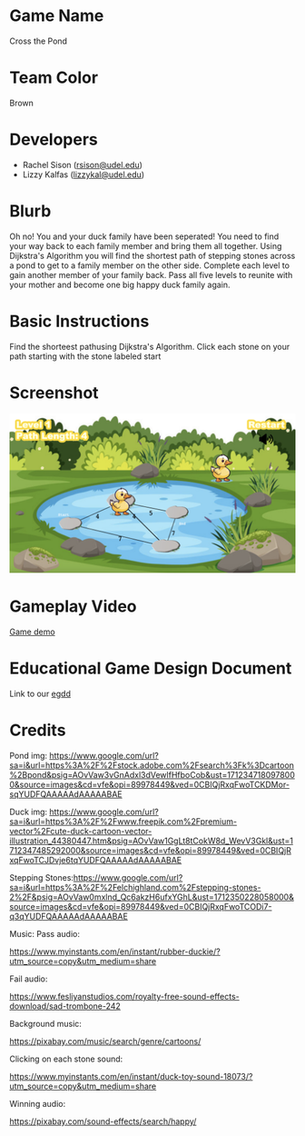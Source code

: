 # Game Name

Cross the Pond

# Team Color

Brown

# Developers

-   Rachel Sison (rsison@udel.edu)
-   Lizzy Kalfas (lizzykal@udel.edu)

# Blurb

Oh no! You and your duck family have been seperated! You need to find your way back to each family member and bring them all together. Using Dijkstra's Algorithm you will find the shortest path of stepping stones across a pond to get to a family member on the other side. Complete each level to gain another member of your family back. Pass all five levels to reunite with your mother and become one big happy duck family again.

# Basic Instructions

Find the shorteest pathusing Dijkstra's Algorithm. Click each stone on your path starting with the stone labeled start

# Screenshot

![Screenshot of level 1](/docs/large.png)

# Gameplay Video

[Game demo](https://www.youtube.com/watch?v=pC5k8cKE9ow)

# Educational Game Design Document

Link to our [egdd](docs/egdd.md)

# Credits

Pond img: https://www.google.com/url?sa=i&url=https%3A%2F%2Fstock.adobe.com%2Fsearch%3Fk%3Dcartoon%2Bpond&psig=AOvVaw3vGnAdxl3dVewlfHfboCob&ust=1712347180978000&source=images&cd=vfe&opi=89978449&ved=0CBIQjRxqFwoTCKDMor-sqYUDFQAAAAAdAAAAABAE

Duck img: https://www.google.com/url?sa=i&url=https%3A%2F%2Fwww.freepik.com%2Fpremium-vector%2Fcute-duck-cartoon-vector-illustration_44380447.htm&psig=AOvVaw1GgLt8tCokW8d_WevV3Gkl&ust=1712347485292000&source=images&cd=vfe&opi=89978449&ved=0CBIQjRxqFwoTCJDvje6tqYUDFQAAAAAdAAAAABAE

Stepping Stones:https://www.google.com/url?sa=i&url=https%3A%2F%2Felchighland.com%2Fstepping-stones-2%2F&psig=AOvVaw0mxlnd_Qc6akzH6ufxYGhL&ust=1712350228058000&source=images&cd=vfe&opi=89978449&ved=0CBIQjRxqFwoTCODi7-q3qYUDFQAAAAAdAAAAABAE

Music:
Pass audio:

https://www.myinstants.com/en/instant/rubber-duckie/?utm_source=copy&utm_medium=share

Fail audio:

https://www.fesliyanstudios.com/royalty-free-sound-effects-download/sad-trombone-242

Background music:

https://pixabay.com/music/search/genre/cartoons/

Clicking on each stone sound:

https://www.myinstants.com/en/instant/duck-toy-sound-18073/?utm_source=copy&utm_medium=share

Winning audio:

https://pixabay.com/sound-effects/search/happy/

